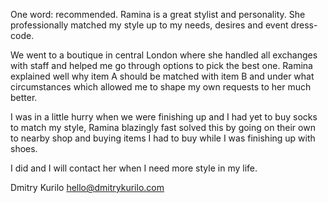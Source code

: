 One word: recommended. Ramina is a great stylist and personality. She professionally matched my style up to my needs, desires and event dress-code. 

We went to a boutique in central London where she handled all exchanges with staff and helped me go through options to pick the best one. Ramina explained well why item A should be matched with item B and under what circumstances which allowed me to shape my own requests to her much better. 

I was in a little hurry when we were finishing up and I had yet to buy socks to match my style, Ramina blazingly fast solved this by going on their own to nearby shop and buying items I had to buy while I was finishing up with shoes.  

I did and I will contact her when I need more style in my life. 

Dmitry Kurilo
hello@dmitrykurilo.com
